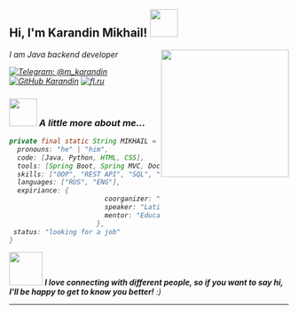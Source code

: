<h2> Hi, I'm Karandin Mikhail! <img src="https://media.giphy.com/media/mGcNjsfWAjY5AEZNw6/giphy.gif" width="50"></h2>
<img align='right' src="https://media.giphy.com/media/j0HjChGV0J44KrrlGv/giphy.gif" width="230">
<p><em>I am Java backend developer</p>

[![Telegram: @m_karandin](https://img.shields.io/badge/-Telegram-blue?style=flat-square&logo=telegram&logoColor=white)](https://t.me/m_karandin)
[![GitHub Karandin](https://img.shields.io/github/followers/karandin?label=follow&style=social)](https://github.com/karandin)
[![fl.ru](https://img.shields.io/badge/fl.ru-Visit-EAEAEA?style=flat-square&labelColor=EAEAEA&color=FAE0E0)](https://www.fl.ru/users/mikhailkarandin/opinions/?sort=1&period=&author=0#op_head)


### <img src="https://media.giphy.com/media/VgCDAzcKvsR6OM0uWg/giphy.gif" width="50"> A little more about me...  

```java
private final static String MIKHAIL = {
  pronouns: "he" | "him",
  code: [Java, Python, HTML, CSS],
  tools: [Spring Boot, Spring MVC, Docker],
  skills: ["OOP", "REST API", "SQL", "Algorithms"],
  languages: ["RUS", "ENG"],
  expiriance: {
                        coorganizer: "AfroPython",
                        speaker: "Latinity",
                        mentor: "EducaTRANSforma"
                      },
 status: "looking for a job"
}
```

<img src="https://media.giphy.com/media/LnQjpWaON8nhr21vNW/giphy.gif" width="60"> <em><b>I love connecting with different people, so if you want to say hi, I'll be happy to get to know you better!</b> :)</em>

---
